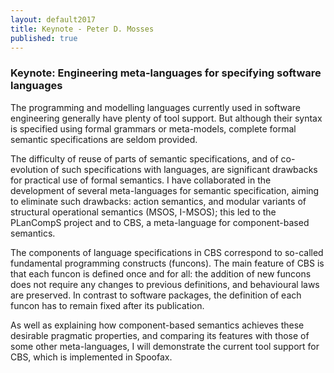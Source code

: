 ```yaml
---
layout: default2017
title: Keynote - Peter D. Mosses
published: true
---
```


### Keynote: Engineering meta-languages for specifying software languages

The programming and modelling languages currently used in software engineering generally have plenty of tool support. But although their syntax is specified using formal grammars or meta-models, complete formal semantic specifications are seldom provided.

The difficulty of reuse of parts of semantic specifications, and of co-evolution of such specifications with languages, are significant drawbacks for practical use of formal semantics. I have collaborated in the development of several meta-languages for semantic specification, aiming to eliminate such drawbacks: action semantics, and modular variants of structural operational semantics (MSOS, I-MSOS); this led to the PLanCompS project and to CBS, a meta-language for component-based semantics.

The components of language specifications in CBS correspond to so-called fundamental programming constructs (funcons). The main feature of CBS is that each funcon is defined once and for all: the addition of new funcons does not require any changes to previous definitions, and behavioural laws are preserved. In contrast to software packages, the definition of each funcon has to remain fixed after its publication.

As well as explaining how component-based semantics achieves these desirable pragmatic properties, and comparing its features with those of some other meta-languages, I will demonstrate the current tool support for CBS, which is implemented in Spoofax.